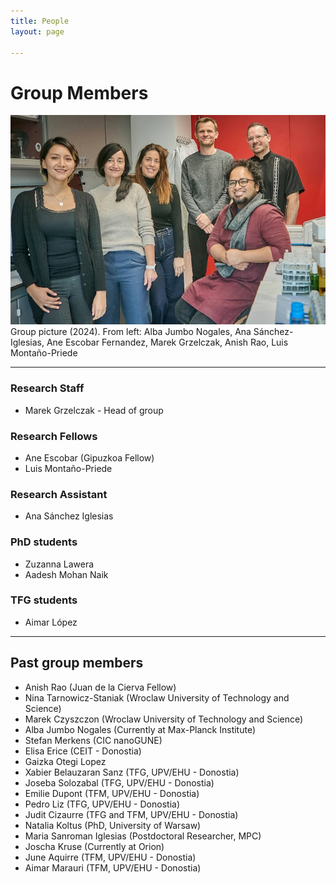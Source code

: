 ```yaml
---
title: People
layout: page

---
```

# Group Members

<img class="image" src="/assets/images/ColSysChem_2024.jpg" alt="Alt Text">
<figcaption class="caption">Group picture (2024). From left: Alba Jumbo Nogales, Ana Sánchez-Iglesias, Ane Escobar Fernandez, Marek Grzelczak, Anish Rao, Luis Montaño-Priede</figcaption>

---

### Research Staff

- Marek Grzelczak - Head of group

### Research Fellows

- Ane Escobar (Gipuzkoa Fellow)
- Luis Montaño-Priede

### Research Assistant

- Ana Sánchez Iglesias

### PhD students

- Zuzanna Lawera
- Aadesh Mohan Naik

### TFG students

- Aimar López
  
---

## Past group members

- Anish Rao (Juan de la Cierva Fellow)
- Nina Tarnowicz-Staniak (Wroclaw University of Technology and Science)
- Marek Czyszczon (Wroclaw University of Technology and Science)
- Alba Jumbo Nogales (Currently at Max-Planck Institute)
- Stefan Merkens (CIC nanoGUNE)
- Elisa Erice (CEIT - Donostia)
- Gaizka Otegi Lopez
- Xabier Belauzaran Sanz (TFG, UPV/EHU - Donostia)
- Joseba Solozabal (TFG, UPV/EHU - Donostia)
- Emilie Dupont (TFM, UPV/EHU - Donostia)
- Pedro Liz (TFG, UPV/EHU - Donostia)
- Judit Cizaurre (TFG and TFM, UPV/EHU - Donostia)
- Natalia Koltus (PhD, University of Warsaw)
- Maria Sanroman Iglesias (Postdoctoral Researcher, MPC)
- Joscha Kruse (Currently at Orion)
- June Aquirre (TFM, UPV/EHU - Donostia)
- Aimar Marauri (TFM, UPV/EHU - Donostia)

